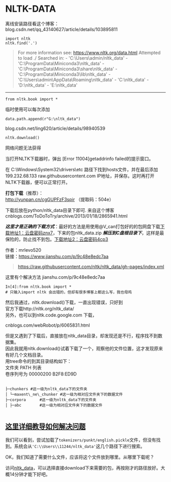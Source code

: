 

# NLTK-DATA


离线安装路径看这个博客：blog.csdn.net/qq_43140627/article/details/103895811

```
import nltk
nltk.find('.')
```


>  For more information see: https://www.nltk.org/data.html
  Attempted to load ./
  Searched in:
    - 'C:\\Users\\admin/nltk_data'
    - 'C:\\ProgramData\\Miniconda3\\nltk_data'
    - 'C:\\ProgramData\\Miniconda3\\share\\nltk_data'
    - 'C:\\ProgramData\\Miniconda3\\lib\\nltk_data'
    - 'C:\\Users\\admin\\AppData\\Roaming\\nltk_data'
    - 'C:\\nltk_data'
    - 'D:\\nltk_data'
    - 'E:\\nltk_data'
**********************************************************************


```
from nltk.book import *
```

临时使用可以每次添加


```
data.path.append(r"G:\nltk_data")
```





blog.csdn.net/ling620/article/details/98940539


```
nltk.download()
```

网络问题无法获得

当打开NLTK下载器时，弹出 [Error 11004]getaddrinfo failed的提示窗口。

在    C:\Windows\System32\drivers\etc   路径下找到hosts文件，并在最后添加  199.232.68.133 raw.githubusercontent.com  IP地址，并保存。这时再打开NLTK下载器，便可以正常打开。


**打包下载**（推荐）：  
http://yunpan.cn/cgGUPFzF3spir （提取码：504e）

下载后放在python/nltk_data目录下即可.
来自这个博客 cnblogs.com/ToDoToTry/archive/2013/01/18/2865941.html

***这里才是正确的下载方式***：最好的方法是用使用@V_can打包好的的包网盘下载[下载地址1：云盘密码znx7](http://pan.baidu.com/s/1slP4wfr)，下来的包nltk_data.zip ***解压到C盘根目录下***，这样是最保险的，防止找不到包。[下载地址2：云盘密码4cp3](http://pan.baidu.com/s/1qYwA240)

  
  
作者：mrlevo520  
链接：https://www.jianshu.com/p/9c48e8edc7aa  










>https://raw.githubusercontent.com/nltk/nltk_data/gh-pages/index.xml

这里有个解决方法  jianshu.com/p/9c48e8edc7aa







```
In[4]:from nltk.book import *
# 只输入import nltk 会出错的，但却有很多博客上都这么写，我也母鸡
```








然后我通过，nltk.download()下载，一直出现错误，只好到  
官方下载http://nltk.org/nltk_data/  
另外，也可以到nltk.code.google.com 下载，

  

cnblogs.com/webRobot/p/6065831.html

但是又遇到了下载后，直接放在nltk_data目录，却发现还是不行，程序找不到数据集。  
因此我就用nltk.download()试着下载了一个，观察他的文件位置，这才发现原来有好几个文档目录。  
用tree命令的到其目录结构如下：  
文件夹 PATH 列表  
卷序列号为 00000200 B2F8:ED9D

```

├─chunkers #这一级为nltk_data下的文件夹  
│ └─maxent\_ne\_chunker #这一级为相对应文件夹下的数据文件  
├─corpora      #这一级为nltk_data下的文件夹  
│ ├─abc        #这一级为相对应文件夹下的数据文件  


```








## [这里详细教导如何解决问题](https://blog.csdn.net/weixin_44633882/article/details/104494276)


我们可以看到，尝试加载了`tokenizers/punkt/english.pickle`文件，但没有找到。系统会从`'C:\\Users\\11244/nltk_data'`这几个路径下进行搜索。

OK，我们知道了需要什么文件，应该将这个文件放到哪里。从哪里下载呢？

访问[nltk_data](https://github.com/nltk/nltk_data)，可以选择直接download下来需要的包，再按刚才的路径放好。大概14分钟才能下好吧。



